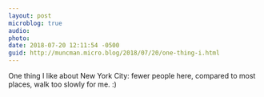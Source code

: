 ```yaml
---
layout: post
microblog: true
audio: 
photo: 
date: 2018-07-20 12:11:54 -0500
guid: http://muncman.micro.blog/2018/07/20/one-thing-i.html
---
```

One thing I like about New York City:  fewer people here, compared to most places, walk too slowly for me.  :) 
